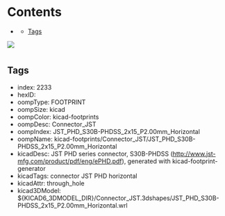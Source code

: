 



Contents
========

* [](#)
	* [Tags](#tags)
  
![][im]
# 

## Tags

- index: 2233
- hexID: 
- oompType: FOOTPRINT
- oompSize: kicad
- oompColor: kicad-footprints
- oompDesc: Connector_JST
- oompIndex: JST_PHD_S30B-PHDSS_2x15_P2.00mm_Horizontal
- oompName: kicad-footprints/Connector_JST/JST_PHD_S30B-PHDSS_2x15_P2.00mm_Horizontal
- kicadDesc: JST PHD series connector, S30B-PHDSS (http://www.jst-mfg.com/product/pdf/eng/ePHD.pdf), generated with kicad-footprint-generator
- kicadTags: connector JST PHD horizontal
- kicadAttr: through_hole
- kicad3DModel: ${KICAD6_3DMODEL_DIR}/Connector_JST.3dshapes/JST_PHD_S30B-PHDSS_2x15_P2.00mm_Horizontal.wrl



[im]: image.png
